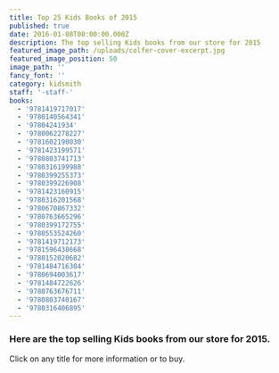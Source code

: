 ```yaml
---
title: Top 25 Kids Books of 2015
published: true
date: 2016-01-08T00:00:00.000Z
description: The top selling Kids books from our store for 2015
featured_image_path: /uploads/colfer-cover-excerpt.jpg
featured_image_position: 50
image_path: ''
fancy_font: ''
category: kidsmith
staff: '-staff-'
books:
  - '9781419717017'
  - '9780140564341'
  - '97804241934'
  - '9780062278227'
  - '9781602190030'
  - '9781423199571'
  - '9780803741713'
  - '9780316199988'
  - '9780399255373'
  - '9780399226908'
  - '9781423160915'
  - '9780316201568'
  - '9780670867332'
  - '9780763665296'
  - '9780399172755'
  - '9780553524260'
  - '9781419712173'
  - '9781596438668'
  - '9780152020682'
  - '9781484716304'
  - '9780694003617'
  - '9781484722626'
  - '9780763676711'
  - '9780803740167'
  - '9780316406895'
---
```


### Here are the top selling Kids books from our store for 2015.



Click on any title for more information or to buy.